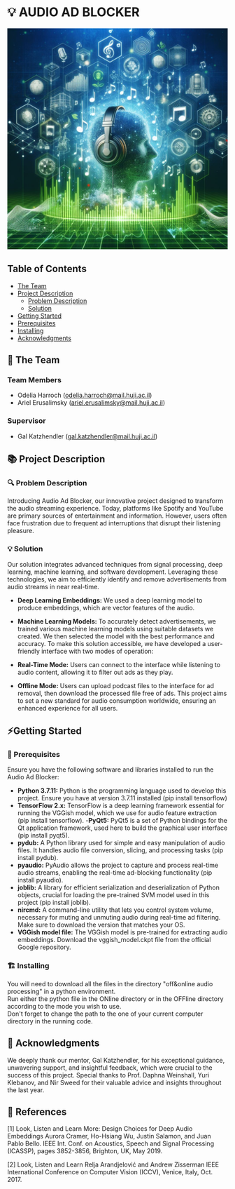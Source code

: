 # 💡 AUDIO AD BLOCKER
<!-- cool project cover image -->
![Project Cover Image](/media/audio_ad_blocker_image.jpg)

<!-- table of content -->
## Table of Contents
- [The Team](#the-team)
- [Project Description](#project-description)
  - [Problem Description](#problem-description)
  - [Solution](#solution)
- [Getting Started](#getting-started)
- [Prerequisites](#prerequisites)
- [Installing](#installing)
- [Acknowledgments](#acknowledgments)

## 👥 The Team 
### Team Members
- Odelia Harroch (odelia.harroch@mail.huji.ac.il)
- Ariel Erusalimsky (ariel.erusalimsky@mail.huji.ac.il)

### Supervisor
- Gal Katzhendler (gal.katzhendler@mail.huji.ac.il)


## 📚 Project Description
### 🔍 Problem Description

Introducing Audio Ad Blocker, our innovative project designed to transform the audio streaming experience. Today, platforms like Spotify and YouTube are primary sources of entertainment and information. However, users often face frustration due to frequent ad interruptions that disrupt their listening pleasure.

### 💡 Solution

Our solution integrates advanced techniques from signal processing, deep learning, machine learning, and software development. Leveraging these technologies, we aim to efficiently identify and remove advertisements from audio streams in near real-time.

- **Deep Learning Embeddings:** We used a deep learning model to produce embeddings, which are vector features of the audio.
- **Machine Learning Models:** To accurately detect advertisements, we trained various machine learning models using suitable datasets we created. We then selected the model with the best performance and accuracy.
To make this solution accessible, we have developed a user-friendly interface with two modes of operation:

- **Real-Time Mode:** Users can connect to the interface while listening to audio content, allowing it to filter out ads as they play.
- **Offline Mode:** Users can upload podcast files to the interface for ad removal, then download the processed file free of ads.
This project aims to set a new standard for audio consumption worldwide, ensuring an enhanced experience for all users.

## ⚡Getting Started
### 🧱 Prerequisites
Ensure you have the following software and libraries installed to run the Audio Ad Blocker:
- **Python 3.7.11:** Python is the programming language used to develop this project. Ensure you have at version 3.7.11 installed (pip install tensorflow)
- **TensorFlow 2.x:** TensorFlow is a deep learning framework essential for running the VGGish model, which we use for audio feature extraction (pip install tensorflow).
-**PyQt5:** PyQt5 is a set of Python bindings for the Qt application framework, used here to build the graphical user interface (pip install pyqt5).
- **pydub:** A Python library used for simple and easy manipulation of audio files. It handles audio file conversion, slicing, and processing tasks (pip install pydub).  
- **pyaudio:** PyAudio allows the project to capture and process real-time audio streams, enabling the real-time ad-blocking functionality (pip install pyaudio).  
- **joblib:** A library for efficient serialization and deserialization of Python objects, crucial for loading the pre-trained SVM model used in this project (pip install joblib).
- **nircmd:** A command-line utility that lets you control system volume, necessary for muting and unmuting audio during real-time ad filtering. Make sure to download the version that matches your OS. 
- **VGGish model file:** The VGGish model is pre-trained for extracting audio embeddings. Download the vggish_model.ckpt file from the official Google repository.

### 🏗️ Installing  
You will need to download all the files in the directory "off&online audio processing" in a python environment.  
Run either the python file in the ONline directory or in the OFFline directory according to the mode you wish to use.  
Don't forget to change the path to the one of your current computer directory in the running code.  

## 🙏 Acknowledgments
We deeply thank our mentor, Gal Katzhendler, for his exceptional guidance, unwavering support, and insightful feedback, which were crucial to the success of this project. Special thanks to Prof. Daphna Weinshall, Yuri Klebanov, and Nir Sweed for their valuable advice and insights throughout the last year.

## 📘 References 
[1] Look, Listen and Learn More: Design Choices for Deep Audio Embeddings
Aurora Cramer, Ho-Hsiang Wu, Justin Salamon, and Juan Pablo Bello.
IEEE Int. Conf. on Acoustics, Speech and Signal Processing (ICASSP), pages 3852-3856, Brighton, UK, May 2019.

[2] Look, Listen and Learn
Relja Arandjelović and Andrew Zisserman
IEEE International Conference on Computer Vision (ICCV), Venice, Italy, Oct. 2017.



